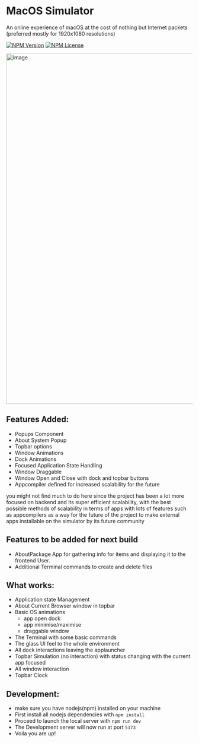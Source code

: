 # MacOS Simulator

An online experience of macOS at the cost of nothing but Internet packets (preferred mostly for 1920x1080 resolutions)

[![NPM Version](https://img.shields.io/npm/v/npm.svg?style=flat)]()
[![NPM License](https://img.shields.io/npm/l/all-contributors.svg?style=flat)](https://github.com/TheLinuxGuy-ssh/MacOS-Simulator/blob/main/LICENSE)

<img width="1919" height="944" alt="image" src="https://github.com/user-attachments/assets/c1f746a1-366c-4661-8a37-0adf49c33bdc" />

## Features Added: 

- Popups Component
- About System Popup
- Topbar options
- Window Animations
- Dock Animations
- Focused Application State Handling
- Window Draggable
- Window Open and Close with dock and topbar buttons
- Appcompiler defined for increased scalability for the future

you might not find much to do here since the project has been a lot more focused on backend and its super efficient scalability, with the best possible methods of scalability in terms of apps with lots of features such as appcompilers as a way for the future of the project to make external apps installable on the simulator by its future community

## Features to be added for next build

- AboutPackage App for gathering info for items and displaying it to the frontend User.
- Additional Terminal commands to create and delete files 

## What works:
- Application state Management
- About Current Browser window in topbar
- Basic OS animations
  - app open dock
  - app minimise/maximise
  - draggable window
- The Terminal with some basic commands
- The glass UI feel to the whole environment
- All dock interactions leaving the applauncher
- Topbar Simulation (no interaction) with status changing with the current app focused
- All window interaction
- Topbar Clock

## Development:

- make sure you have nodejs(npm) installed on your machine
- First install all nodejs dependencies with `npm install`
- Proceed to launch the local server with `npm run dev`
- The Development server will now run at port `5173`
- Voila you are up!